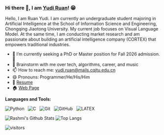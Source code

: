 ### Hi there 👋, I am [Yudi Ruan](https://ruanyudi.github.io/)! 😁
<!--
**rusty-sj/rusty-sj** is a ✨ _special_ ✨ repository because its `README.md` (this file) appears on your GitHub profile.
Here are some ideas to get you started:

- 🔭 I’m currently working on ...
- 🌱 I’m currently learning ...
- 👯 I’m looking to collaborate on ...
- 🤔 I’m looking for help with ...
- 💬 Ask me about ...
- 📫 How to reach me: ...
- 😄 Pronouns: ...
- ⚡ Fun fact: ...
- 🤔 I’m looking for help with Statistics
- 👯 I’m looking to collaborate on ...
-->

Hello, I am Ruan Yudi. I am currently an undergraduate student majoring in Artificial Intelligence at the School of Information Science and Engineering, Chongqing Jiaotong University. My current job focuses on Visual Language Model. At the same time, I am conducting market research and am passionate about building an artificial intelligence company (CORTEX) that empowers traditional industries.

- 🔭 I’m currently seeking a PhD or Master position for Fall 2026 admission.🌟
- 💬 Brainstorm with me over tech, algorithms, career, and music 
- 📫 How to reach me: yudi.ruan@mails.cqjtu.edu.cn
- 😄 Pronouns: Programmer/He/His/Him
- 📝 [Resume](https://ruanyudi.github.io/src/ryd_cv.pdf) 
- 🏠 [Web Page](ruanyudi.github.io)

**Languages and Tools:** 

![Python](https://img.shields.io/badge/-Python-black?logo=Python&style=social)&nbsp;&nbsp;
![C](https://img.shields.io/badge/-C-black?logo=c&style=social)&nbsp;&nbsp;
![Git](https://img.shields.io/badge/-Git-black?logo=git&style=social)&nbsp;&nbsp;
![GitHub](https://img.shields.io/badge/-GitHub-black?logo=github&style=social)&nbsp;&nbsp;
![LATEX](https://img.shields.io/badge/-LATEX-black?logo=latex&style=social)&nbsp;&nbsp;

![Rashmi's Github Stats](https://github-readme-stats.vercel.app/api?username=ruanyudi&count_private=true&show_icons=true&include_all_commits=true)
![Top Langs](https://github-readme-stats.vercel.app/api/top-langs/?username=ruanyudi&hide=TeX&layout=compact)

![visitors](https://visitor-badge.laobi.icu/badge?page_id=ruanyudi.ruanyudi)